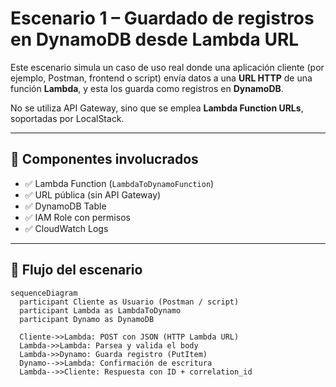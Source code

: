 # Escenario 1 – Guardado de registros en DynamoDB desde Lambda URL

Este escenario simula un caso de uso real donde una aplicación cliente (por ejemplo, Postman, frontend o script) envía datos a una **URL HTTP** de una función **Lambda**, y esta los guarda como registros en **DynamoDB**.

No se utiliza API Gateway, sino que se emplea **Lambda Function URLs**, soportadas por LocalStack.

---

## 🧩 Componentes involucrados

- ✅ Lambda Function (`LambdaToDynamoFunction`)
- ✅ URL pública (sin API Gateway)
- ✅ DynamoDB Table
- ✅ IAM Role con permisos
- ✅ CloudWatch Logs

---

## 🔁 Flujo del escenario

```mermaid
sequenceDiagram
  participant Cliente as Usuario (Postman / script)
  participant Lambda as LambdaToDynamo
  participant Dynamo as DynamoDB

  Cliente->>Lambda: POST con JSON (HTTP Lambda URL)
  Lambda->>Lambda: Parsea y valida el body
  Lambda->>Dynamo: Guarda registro (PutItem)
  Dynamo-->>Lambda: Confirmación de escritura
  Lambda-->>Cliente: Respuesta con ID + correlation_id
